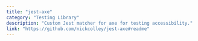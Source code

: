 ```yaml
---
title: "jest-axe"
category: "Testing Library"
description: "Custom Jest matcher for axe for testing accessibility."
link: "https://github.com/nickcolley/jest-axe#readme"
---
```


